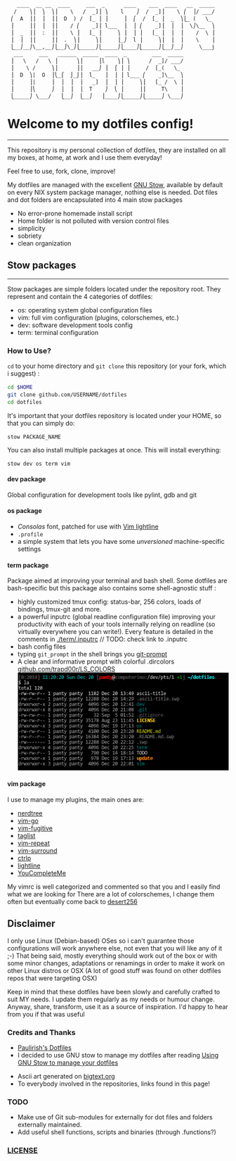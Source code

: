 ```
   ____  __ __  ____     ___  _      ____    ___  ____   __  _____
  /    ⎞⎟  ⎞  ⎞⎟    \   /  _]⎟ ⎞    l    ⎠  /  _]⎟    \ ⎛  ⎟/ ___/
 ⎛  A  ⎟⎟  ⎟  ⎟⎟  D  ) /  [_ ⎟ ⎟     ⎟  ⎛  /  [_ ⎟  _  ⎞⎩_ (   \_
 ⎟     ⎟⎟  ⎟  ⎟⎟    / ⎛    _]⎟ l___  ⎟  ⎟ ⎛    _]⎟  ⎟  ⎟  \⎠\__  ⎞
 ⎟  _  ⎟⎟  :  ⎟⎟    \ ⎟   [_ ⎟     ⎞ ⎟  ⎟ ⎟   [_ ⎟  ⎟  ⎟    /  \ ⎟
 ⎟  ⎟  ⎟⎟     ⎟⎟  .  ⎞⎟     ⎞⎟     ⎟_⎠  l ⎟     ⎞⎟  ⎟  ⎟    \    ⎟
 ⎩__⎠__⎠\__,__⎠⎩__⎠\_⎠⎩_____⎠⎩_____⎠⎩____⎠⎣_____⎠⎩__⎠__⎠     \___j
  ___     ___   ______  _____  ____  _        ___  _____
 ⎟   \   /   \ ⎟      ⎞⎟     ⎟l    ⎞⎟ ⎞      /  _]/ ___/
 ⎟    \ /     ⎞⎟      ⎟⎟   __⎠ ⎟  ⌠ ⎟ ⎟     /  [_(   \_ 
 ⎟  D  ⎞|  O  ⎟⎝_⌠  ⌡_⌡⎟  l_   ⎟  ⎟ ⎟ l___ ⎛    _]\__  ⎞
 ⎟     ⎟|     ⎟  ⎟  ⎟  ⎟   _]  ⎟  ⎟ ⎟     ⎞⎟   [_ /  \ ⎟
 ⎟     ⎟⎝     ⎠  ⎟  ⎟  ⎟  T    ⎠  ⎝ ⎟     ⎟⎟     T\    ⎟
 ⎩_____⎠ \___/   ⎩__⎠  ⎩__⎠   ⎟____⎠⎩_____⎠⎩_____⎠ \___⎠
```


# Welcome to my dotfiles config!
----

This repository is my personal collection of dotfiles, they are installed on all my boxes, at home, at work and I use them everyday!

Feel free to use, fork, clone, improve!

My dotfiles are managed with the excellent [GNU Stow](http://www.gnu.org/software/stow/),
available by default on every NIX system package manager, nothing else is needed.
Dot files and dot folders are encapsulated into 4 main stow packages

 + No error-prone homemade install script
 + Home folder is not polluted with version control files
 + simplicity
 + sobriety
 + clean organization 


## Stow packages
----

 Stow packages are simple folders located under the repository root. They represent and contain the 4
 categories of dotfiles:
 
+ os: operating system global configuration files
+ vim: full vim configuration (plugins, colorschemes, etc.)
+ dev: software development tools config
+ term: terminal configuration

### How to Use?

`cd` to your home directory and `git clone` this repository (or your fork, which i suggest) : 

```sh
cd $HOME
git clone github.com/USERNAME/dotfiles
cd dotfiles
```

It's important that your dotfiles repository is located under your HOME, so that you can simply do:
```
stow PACKAGE_NAME
```
You can also install multiple packages at once. This will install everything:
```
stow dev os term vim
```

#### dev package

Global configuration for development tools like pylint, gdb and git

#### os package

 - *Consolas* font, patched for use with [Vim lightline](https://github.com/itchyny/lightline.vim)
 - `.profile`
 - a simple system that lets you have some *unversioned* machine-specific settings


#### term package

Package aimed at improving your terminal and bash shell. Some dotfiles are bash-specific but this package also contains some shell-agnostic stuff :

+ highly customized tmux config: status-bar, 256 colors, loads of bindings, tmux-git and more.
+ a powerful inputrc (global readline configuration file) improving your productivity with each of
 your tools internally relying on readline (so virtually everywhere you can write!). Every feature
 is detailed in the comments in [./term/.inputrc](.inputrc) // TODO: check link to .inputrc
+ bash config files
+ typing `git_prompt` in the shell brings you [git-prompt](https://github.com/magicmonty/bash-git-prompt)
+ A clear and informative prompt with colorful .dircolors [github.com/trapd00r/LS_COLORS](https://github.com/trapd00r/LS_COLORS)
![terminal screenshot](./screenshot.png)


#### vim package

I use to manage my plugins, the main ones are:

 - [nerdtree](https://github.com/scrooloose/nerdtree)
 - [vim-go](https://github.com/fatih/vim-go)
 - [vim-fugitive](https://github.com/tpope/vim-fugitive)
 - [taglist](https://github.com/vim-scripts/taglist.vim)
 - [vim-repeat](https://github.com/tpope/vim-repeat)
 - [vim-surround](https://github.com/tpope/vim-surround)
 - [ctrlp](https://github.com/ctrlpvim/ctrlp.vim)
 - [lightline](https://github.com/itchyny/lightline.vim)
 - [YouCompleteMe](https://github.com/Valloric/YouCompleteMe)

My vimrc is well categorized and commented so that you and I easily find what we are looking for
There are a lot of colorschemes, I change them often but eventually come back to [desert256](https://github.com/brafales/vim-desert256)

## Disclaimer

I only use Linux (Debian-based) OSes so i can't guarantee those configurations
will work anywhere else, not even that you will like any of it ;-)
That being said, mostly everything should work out of the box or with some minor
changes, adaptations or renamings in order to make it work on other Linux
distros or OSX (A lot of good stuff was found on other dotfiles repos that
were targeting OSX)

Keep in mind that these dotfiles have been slowly and carefully crafted to suit MY needs. I update them regularly as my needs or humour change.
Anyway, share, transform, use it as a source of inspiration. I'd happy to hear from you
if that was useful


### Credits and Thanks

+ [Paulirish's Dotfiles](https://github.com/paulirish/dotfiles)
+ I decided to use GNU stow to manage my dotfiles after reading [Using GNU Stow to manage your dotfiles](http://brandon.invergo.net/news/2012-05-26-using-gnu-stow-to-manage-your-dotfiles.html)
- Ascii art generated on [bigtext.org](http://bigtext.org/)
- To everybody involved in the repositories, links found in this page!

### TODO

+ Make use of Git sub-modules for externally for dot files and folders externally maintained.
+ Add useful shell functions, scripts and binaries (through .functions?)

### [LICENSE](LICENSE)


